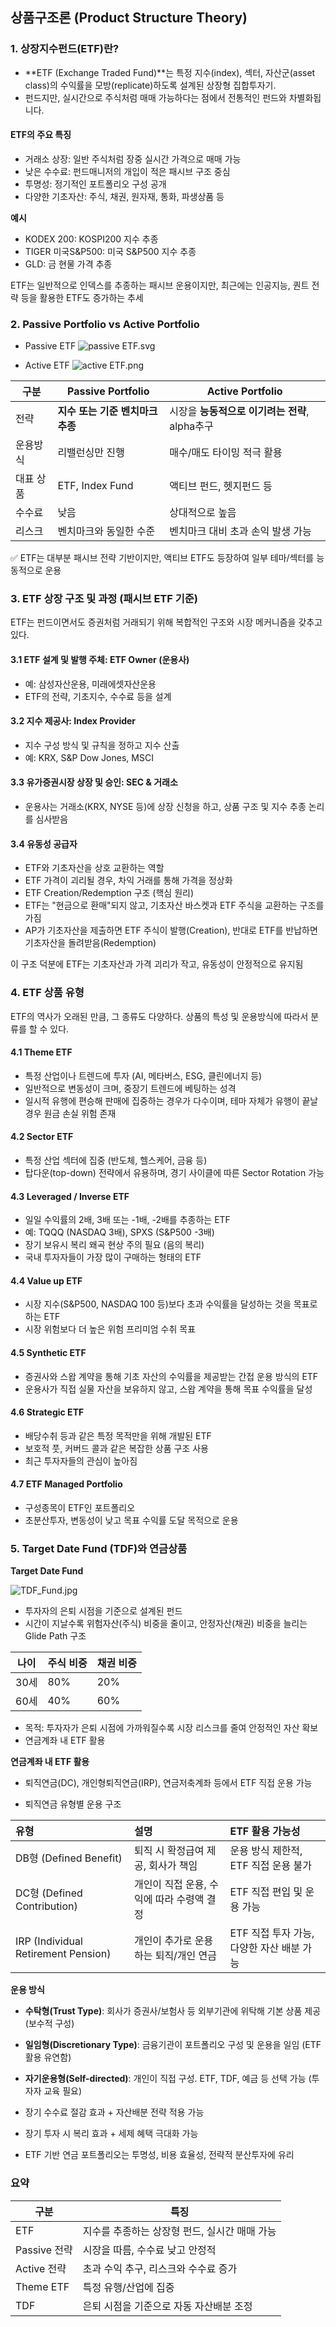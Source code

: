 ## 상품구조론 (Product Structure Theory)

### 1. 상장지수펀드(ETF)란?

- **ETF (Exchange Traded Fund)**는 특정 지수(index), 섹터, 자산군(asset class)의 수익률을 모방(replicate)하도록 설계된 상장형 집합투자기. 
- 펀드지만, 실시간으로 주식처럼 매매 가능하다는 점에서 전통적인 펀드와 차별화됩니다.

#### ETF의 주요 특징

- 거래소 상장: 일반 주식처럼 장중 실시간 가격으로 매매 가능
- 낮은 수수료: 펀드매니저의 개입이 적은 패시브 구조 중심
- 투명성: 정기적인 포트폴리오 구성 공개
- 다양한 기초자산: 주식, 채권, 원자재, 통화, 파생상품 등

**예시**

- KODEX 200: KOSPI200 지수 추종
- TIGER 미국S&P500: 미국 S&P500 지수 추종
- GLD: 금 현물 가격 추종

ETF는 일반적으로 인덱스를 추종하는 패시브 운용이지만, 최근에는 인공지능, 퀀트 전략 등을 활용한 ETF도 증가하는 추세

### 2. Passive Portfolio vs Active Portfolio

- Passive ETF
![passive ETF.svg](image%2Fpassive%20ETF.svg)

- Active ETF
![active ETF.png](image%2Factive%20ETF.png)

| 구분 | Passive Portfolio | Active Portfolio               |
|------|-------------------|--------------------------------|
| 전략 | **지수 또는 기준 벤치마크 추종** | 시장을 **능동적으로 이기려는 전략**, alpha추구 |
| 운용방식 | 리밸런싱만 진행 | 매수/매도 타이밍 적극 활용                |
| 대표 상품 | ETF, Index Fund | 액티브 펀드, 헷지펀드 등                 |
| 수수료 | 낮음 | 상대적으로 높음                       |
| 리스크 | 벤치마크와 동일한 수준 | 벤치마크 대비 초과 손익 발생 가능            |

✅ ETF는 대부분 패시브 전략 기반이지만, 액티브 ETF도 등장하여 일부 테마/섹터를 능동적으로 운용

### 3. ETF 상장 구조 및 과정 (패시브 ETF 기준)

ETF는 펀드이면서도 증권처럼 거래되기 위해 복합적인 구조와 시장 메커니즘을 갖추고 있다.

#### 3.1 ETF 설계 및 발행 주체: ETF Owner (운용사)

- 예: 삼성자산운용, 미래에셋자산운용
- ETF의 전략, 기초지수, 수수료 등을 설계

#### 3.2 지수 제공사: Index Provider

- 지수 구성 방식 및 규칙을 정하고 지수 산출
- 예: KRX, S&P Dow Jones, MSCI

#### 3.3 유가증권시장 상장 및 승인: SEC & 거래소

- 운용사는 거래소(KRX, NYSE 등)에 상장 신청을 하고, 상품 구조 및 지수 추종 논리를 심사받음

#### 3.4 유동성 공급자

- ETF와 기초자산을 상호 교환하는 역할
- ETF 가격이 괴리될 경우, 차익 거래를 통해 가격을 정상화
- ETF Creation/Redemption 구조 (핵심 원리)
- ETF는 "현금으로 환매"되지 않고, 기초자산 바스켓과 ETF 주식을 교환하는 구조를 가짐
- AP가 기초자산을 제출하면 ETF 주식이 발행(Creation), 반대로 ETF를 반납하면 기초자산을 돌려받음(Redemption)

이 구조 덕분에 ETF는 기초자산과 가격 괴리가 작고, 유동성이 안정적으로 유지됨

### 4. ETF 상품 유형

ETF의 역사가 오래된 만큼, 그 종류도 다양하다. 상품의 특성 및 운용방식에 따라서 분류를 할 수 있다.

#### 4.1 Theme ETF

- 특정 산업이나 트렌드에 투자 (AI, 메타버스, ESG, 클린에너지 등)
- 일반적으로 변동성이 크며, 중장기 트렌드에 베팅하는 성격
- 일시적 유행에 편승해 판매에 집중하는 경우가 다수이며, 테마 자체가 유행이 끝날 경우 원금 손실 위험 존재

#### 4.2 Sector ETF

- 특정 산업 섹터에 집중 (반도체, 헬스케어, 금융 등)
- 탑다운(top-down) 전략에서 유용하며, 경기 사이클에 따른 Sector Rotation 가능

#### 4.3 Leveraged / Inverse ETF

- 일일 수익률의 2배, 3배 또는 -1배, -2배를 추종하는 ETF
- 예: TQQQ (NASDAQ 3배), SPXS (S&P500 -3배)
- 장기 보유시 복리 왜곡 현상 주의 필요 (음의 복리)
- 국내 투자자들이 가장 많이 구매하는 형태의 ETF

#### 4.4 Value up ETF

- 시장 지수(S&P500, NASDAQ 100 등)보다 초과 수익률을 달성하는 것을 목표로 하는 ETF
- 시장 위험보다 더 높은 위험 프리미엄 수취 목표

#### 4.5 Synthetic ETF

- 증권사와 스왑 계약을 통해 기초 자산의 수익률을 제공받는 간접 운용 방식의 ETF
- 운용사가 직접 실물 자산을 보유하지 않고, 스왑 계약을 통해 목표 수익률을 달성

#### 4.6 Strategic ETF

- 배당수취 등과 같은 특정 목적만을 위해 개발된 ETF
- 보호적 풋, 커버드 콜과 같은 복잡한 상품 구조 사용
- 최근 투자자들의 관심이 높아짐

#### 4.7 ETF Managed Portfolio

- 구성종목이 ETF인 포트폴리오
- 초분산투자, 변동성이 낮고 목표 수익률 도달 목적으로 운용

### 5. Target Date Fund (TDF)와 연금상품

**Target Date Fund**

![TDF_Fund.jpg](image%2FTDF_Fund.jpg)

- 투자자의 은퇴 시점을 기준으로 설계된 펀드
- 시간이 지날수록 위험자산(주식) 비중을 줄이고, 안정자산(채권) 비중을 늘리는 Glide Path 구조

| 나이 | 주식 비중 | 채권 비중 |
|------|-----------|-----------|
| 30세 | 80% | 20% |
| 60세 | 40% | 60% |

- 목적: 투자자가 은퇴 시점에 가까워질수록 시장 리스크를 줄여 안정적인 자산 확보
- 연금계좌 내 ETF 활용

**연금계좌 내 ETF 활용**

- 퇴직연금(DC), 개인형퇴직연금(IRP), 연금저축계좌 등에서 ETF 직접 운용 가능

- 퇴직연금 유형별 운용 구조 

|유형 |설명|ETF 활용 가능성|
|:---|:---|:---|
|DB형 (Defined Benefit)|퇴직 시 확정급여 제공, 회사가 책임|운용 방식 제한적, ETF 직접 운용 불가|
|DC형 (Defined Contribution)|개인이 직접 운용, 수익에 따라 수령액 결정|ETF 직접 편입 및 운용 가능|
|IRP (Individual Retirement Pension)|개인이 추가로 운용하는 퇴직/개인 연금|ETF 직접 투자 가능, 다양한 자산 배분 가능|

**운용 방식**

- **수탁형(Trust Type)**: 회사가 증권사/보험사 등 외부기관에 위탁해 기본 상품 제공 (보수적 구성)
- **일임형(Discretionary Type)**: 금융기관이 포트폴리오 구성 및 운용을 일임 (ETF 활용 유연함)
- **자기운용형(Self-directed)**: 개인이 직접 구성. ETF, TDF, 예금 등 선택 가능 (투자자 교육 필요)

- 장기 수수료 절감 효과 + 자산배분 전략 적용 가능
- 장기 투자 시 복리 효과 + 세제 혜택 극대화 가능
- ETF 기반 연금 포트폴리오는 투명성, 비용 효율성, 전략적 분산투자에 유리

### 요약

| 구분 | 특징 |
|------|------|
| ETF | 지수를 추종하는 상장형 펀드, 실시간 매매 가능 |
| Passive 전략 | 시장을 따름, 수수료 낮고 안정적 |
| Active 전략 | 초과 수익 추구, 리스크와 수수료 증가 |
| Theme ETF | 특정 유행/산업에 집중 |
| TDF | 은퇴 시점을 기준으로 자동 자산배분 조정 |